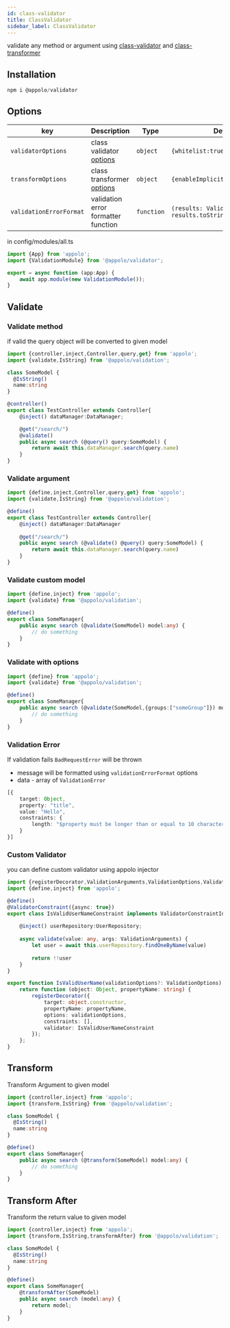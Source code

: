 ```yaml
---
id: class-validator
title: ClassValidator
sidebar_label: ClassValidator
---
```


validate any method or argument using [class-validator](https://github.com/typestack/class-validator ) and [class-transformer](https://github.com/typestack/class-transformer)


## Installation
```typescript
npm i @appolo/validator
```

## Options

| key | Description | Type | Default
| --- | --- | --- | --- |
| `validatorOptions` | class validator [options](https://github.com/typestack/class-validator#passing-options) | `object`|  `{whitelist:true}`|
| `transformOptions` |  class transformer [options](https://github.com/typestack/class-transformer) | `object` | `{enableImplicitConversion:true}` |
| `validationErrorFormat` | validation error formatter function | `function` | `(results: ValidationError[]) => results.toString()` |

in config/modules/all.ts

```typescript
import {App} from 'appolo';
import {ValidationModule} from '@appolo/validator';

export = async function (app:App) {
    await app.module(new ValidationModule());
}
```
## Validate
### Validate method

if valid the query object will be converted to given model
```typescript
import {controller,inject,Controller,query,get} from 'appolo';
import {validate,IsString} from '@appolo/validation';

class SomeModel {
  @IsString()  
  name:string
}

@controller()
export class TestController extends Controller{
    @inject() dataManager:DataManager;

    @get("/search/")
    @validate()
    public async search (@query() query:SomeModel) {
        return await this.dataManager.search(query.name)
    }
}
```
### Validate argument
```typescript
import {define,inject,Controller,query,get} from 'appolo';
import {validate,IsString} from '@appolo/validation';

@define()
export class TestController extends Controller{
    @inject() dataManager:DataManager
    
    @get("/search/")
    public async search (@validate() @query() query:SomeModel) {
        return await this.dataManager.search(query.name)
    }
}
```

### Validate custom model
```typescript
import {define,inject} from 'appolo';
import {validate} from '@appolo/validation';

@define()
export class SomeManager{
    public async search (@validate(SomeModel) model:any) {
        // do something
    }
}
```

### Validate with options
```typescript
import {define} from 'appolo';
import {validate} from '@appolo/validation';

@define()
export class SomeManager{
    public async search (@validate(SomeModel,{groups:["someGroup"]}) model:any) {
        // do something
    }
}
```

### Validation Error
   If validation fails `BadRequestError` will be thrown
   - message will be formatted using `validationErrorFormat` options
   - data  - array of `ValidationError`
   
   ```typescript
   [{
       target: Object,
       property: "title",
       value: "Hello",
       constraints: {
           length: "$property must be longer than or equal to 10 characters"
       }
   }]
   ```

### Custom Validator
you can define custom validator using appolo injector

```typescript
import {registerDecorator,ValidationArguments,ValidationOptions,ValidatorConstraint,ValidatorConstraintInterface} from "class-validator";
import {define,inject} from 'appolo';

@define()
@ValidatorConstraint({async: true})
export class IsValidUserNameConstraint implements ValidatorConstraintInterface {
    
    @inject() userRepository:UserRepository;
    
    async validate(value: any, args: ValidationArguments) {
        let user = await this.userRepository.findOneByName(value)
            
        return !!user
    }
}

export function IsValidUserName(validationOptions?: ValidationOptions) {
    return function (object: Object, propertyName: string) {
        registerDecorator({
            target: object.constructor,
            propertyName: propertyName,
            options: validationOptions,
            constraints: [],
            validator: IsValidUserNameConstraint
        });
    };
}
```

## Transform
Transform Argument to given model
```typescript
import {controller,inject} from 'appolo';
import {transform,IsString} from '@appolo/validation';

class SomeModel {
  @IsString()  
  name:string
}

@define()
export class SomeManager{
    public async search (@transform(SomeModel) model:any) {
        // do something
    }
}
```

## Transform After
Transform the return value to given model
```typescript
import {controller,inject} from 'appolo';
import {transform,IsString,transformAfter} from '@appolo/validation';

class SomeModel {
  @IsString()  
  name:string
}

@define()
export class SomeManager{
    @transformAfter(SomeModel)
    public async search (model:any) {
        return model;
    }
}
```
